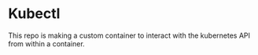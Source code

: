 # Kubectl

This repo is making a custom container to interact with the kubernetes API from within a container.
